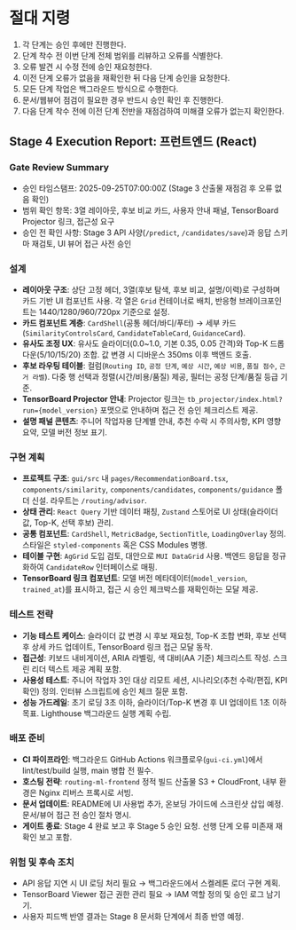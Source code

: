 # 절대 지령
1. 각 단계는 승인 후에만 진행한다.
2. 단계 착수 전 이번 단계 전체 범위를 리뷰하고 오류를 식별한다.
3. 오류 발견 시 수정 전에 승인 재요청한다.
4. 이전 단계 오류가 없음을 재확인한 뒤 다음 단계 승인을 요청한다.
5. 모든 단계 작업은 백그라운드 방식으로 수행한다.
6. 문서/웹뷰어 점검이 필요한 경우 반드시 승인 확인 후 진행한다.
7. 다음 단계 착수 전에 이전 단계 전반을 재점검하여 미해결 오류가 없는지 확인한다.

## Stage 4 Execution Report: 프런트엔드 (React)

### Gate Review Summary
- 승인 타임스탬프: 2025-09-25T07:00:00Z (Stage 3 산출물 재점검 후 오류 없음 확인)
- 범위 확인 항목: 3열 레이아웃, 후보 비교 카드, 사용자 안내 패널, TensorBoard Projector 링크, 접근성 요구
- 승인 전 확인 사항: Stage 3 API 사양(`/predict`, `/candidates/save`)과 응답 스키마 재검토, UI 뷰어 접근 사전 승인

### 설계
- **레이아웃 구조**: 상단 고정 헤더, 3열(후보 탐색, 후보 비교, 설명/이력)로 구성하며 카드 기반 UI 컴포넌트 사용. 각 열은 `Grid` 컨테이너로 배치, 반응형 브레이크포인트는 1440/1280/960/720px 기준으로 설정.
- **카드 컴포넌트 계층**: `CardShell`(공통 헤더/바디/푸터) → 세부 카드(`SimilarityControlsCard`, `CandidateTableCard`, `GuidanceCard`).
- **유사도 조정 UX**: 유사도 슬라이더(0.0~1.0, 기본 0.35, 0.05 간격)와 Top-K 드롭다운(5/10/15/20) 조합. 값 변경 시 디바운스 350ms 이후 백엔드 호출.
- **후보 라우팅 테이블**: 컬럼(`Routing ID`, `공정 단계`, `예상 시간`, `예상 비용`, `품질 점수`, `근거 라벨`). 다중 행 선택과 정렬(시간/비용/품질) 제공, 필터는 공정 단계/품질 등급 기준.
- **TensorBoard Projector 안내**: Projector 링크는 `tb_projector/index.html?run={model_version}` 포맷으로 안내하며 접근 전 승인 체크리스트 제공.
- **설명 패널 콘텐츠**: 주니어 작업자용 단계별 안내, 추천 수락 시 주의사항, KPI 영향 요약, 모델 버전 정보 표기.

### 구현 계획
- **프로젝트 구조**: `gui/src` 내 `pages/RecommendationBoard.tsx`, `components/similarity`, `components/candidates`, `components/guidance` 폴더 신설. 라우트는 `/routing/advisor`.
- **상태 관리**: `React Query` 기반 데이터 패칭, `Zustand` 스토어로 UI 상태(슬라이더 값, Top-K, 선택 후보) 관리.
- **공통 컴포넌트**: `CardShell`, `MetricBadge`, `SectionTitle`, `LoadingOverlay` 정의. 스타일은 `styled-components` 혹은 CSS Modules 병행.
- **테이블 구현**: `AgGrid` 도입 검토, 대안으로 `MUI DataGrid` 사용. 백엔드 응답을 정규화하여 `CandidateRow` 인터페이스로 매핑.
- **TensorBoard 링크 컴포넌트**: 모델 버전 메타데이터(`model_version`, `trained_at`)를 표시하고, 접근 시 승인 체크박스를 재확인하는 모달 제공.

### 테스트 전략
- **기능 테스트 케이스**: 슬라이더 값 변경 시 후보 재요청, Top-K 조합 변화, 후보 선택 후 상세 카드 업데이트, TensorBoard 링크 접근 모달 동작.
- **접근성**: 키보드 내비게이션, ARIA 라벨링, 색 대비(AA 기준) 체크리스트 작성. 스크린 리더 텍스트 제공 계획 포함.
- **사용성 테스트**: 주니어 작업자 3인 대상 리모트 세션, 시나리오(추천 수락/편집, KPI 확인) 정의. 인터뷰 스크립트에 승인 체크 질문 포함.
- **성능 가드레일**: 초기 로딩 3초 이하, 슬라이더/Top-K 변경 후 UI 업데이트 1초 이하 목표. Lighthouse 백그라운드 실행 계획 수립.

### 배포 준비
- **CI 파이프라인**: 백그라운드 GitHub Actions 워크플로우(`gui-ci.yml`)에서 lint/test/build 실행, main 병합 전 필수.
- **호스팅 전략**: `routing-ml-frontend` 정적 빌드 산출물 S3 + CloudFront, 내부 환경은 Nginx 리버스 프록시로 서빙.
- **문서 업데이트**: README에 UI 사용법 추가, 온보딩 가이드에 스크린샷 삽입 예정. 문서/뷰어 접근 전 승인 절차 명시.
- **게이트 종료**: Stage 4 완료 보고 후 Stage 5 승인 요청. 선행 단계 오류 미존재 재확인 보고 포함.

### 위험 및 후속 조치
- API 응답 지연 시 UI 로딩 처리 필요 → 백그라운드에서 스켈레톤 로더 구현 계획.
- TensorBoard Viewer 접근 권한 관리 필요 → IAM 역할 정의 및 승인 로그 남기기.
- 사용자 피드백 반영 결과는 Stage 8 문서화 단계에서 최종 반영 예정.

